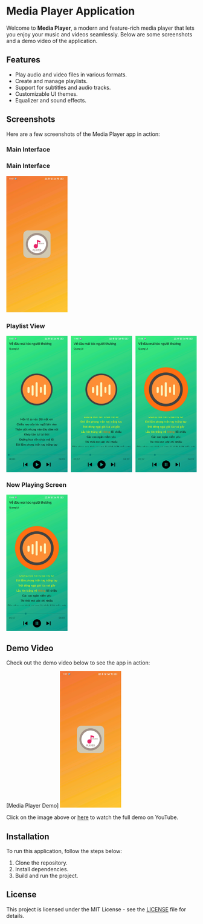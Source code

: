 # Media Player Application

Welcome to **Media Player**, a modern and feature-rich media player that lets you enjoy your music
and videos seamlessly. Below are some screenshots and a demo video of the application.

## Features

- Play audio and video files in various formats.
- Create and manage playlists.
- Support for subtitles and audio tracks.
- Customizable UI themes.
- Equalizer and sound effects.

## Screenshots

Here are a few screenshots of the Media Player app in action:

### Main Interface

### Main Interface

<img src="./screenshots/1.jpg" alt="Main Interface" style="height: 360px; width: auto;"/>

### Playlist View

<div style="display: flex; justify-content: space-between;">
  <img src="./screenshots/2.jpg" alt="Playlist View 1" style="height: 360px; width: auto;"/>
  <img src="./screenshots/3.jpg" alt="Playlist View 2" style="height: 360px; width: auto;"/>
  <img src="./screenshots/4.jpg" alt="Playlist View 3" style="height: 360px; width: auto;"/>
</div>


### Now Playing Screen

<img src="./screenshots/4.jpg" alt="Now Playing Screen" style="height: 360px; width: auto;"/>

## Demo Video

Check out the demo video below to see the app in action:

[Media Player Demo]
<a href="https://youtu.be/UX_Gqoeq4HE">
<img src="./screenshots/1.jpg" alt="Media Player Demo" style="height: 360px; width: auto;"/>
</a>

Click on the image above or [here](https://youtu.be/UX_Gqoeq4HE) to watch the full demo on YouTube.

## Installation

To run this application, follow the steps below:

1. Clone the repository.
2. Install dependencies.
3. Build and run the project.

## License

This project is licensed under the MIT License - see the [LICENSE](LICENSE) file for details.
